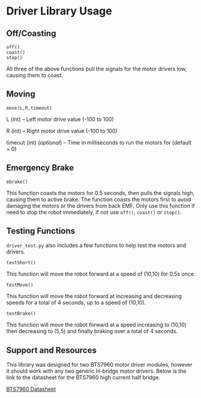 # Driver Library Usage

## Off/Coasting
`off()`\
`coast()`\
`stop()`

All three of the above functions pull the signals for the motor drivers low, causing them to coast.

## Moving
`move(L,R,timeout)`

L (int) – Left motor drive value (-100 to 100)

R (int) – Right motor drive value (-100 to 100)

timeout (int) (*optional*) – Time in milliseconds to run the motors for (default = 0)

## Emergency Brake
`ebrake()`

This function coasts the motors for 0.5 seconds, then pulls the signals high, causing them to active brake.
The function coasts the motors first to avoid damaging the motors or the drivers from back EMF.
Only use this function if need to stop the robot immediately, if not use `off()`, `coast()` or `stop()`.

## Testing Functions
`driver_test.py` also includes a few functions to help test the motors and drivers.


`testShort()`

This function will move the robot forward at a speed of (10,10) for 0.5s once.

`testMove()`

This function will move the robot forward at increasing and decreasing speeds for a total of 4 seconds, up to a speed of (10,10).

`testBrake()`

This function will move the robot forward at a speed increasing to (10,10) then decreasing to (5,5) and finally braking over a total of 4 seconds.

## Support and Resources
This library was designed for two BTS7960 motor driver modules, however it should work with any two generic H-bridge motor drivers. 
Below is the link to the datasheet for the BTS7960 high current half bridge.

[BTS7960 Datasheet](BTS7960.pdf)
